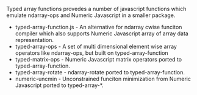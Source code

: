 
Typed array functions provedes a number of javascript functions which emulate
ndarray-ops and Numeric Javascript in a smaller package.

  * typed-array-function.js - An alternative for ndarray cwise funciton compiler which also supports Numeric Javascript array of array data representation. 
  * typed-array-ops         - A set of multi dimensional element wise array operators like ndarray-ops, but built on typed-array-function
  * typed-matrix-ops        - Numeric Javascript matrix operators ported to typed-array-function.
  * typed-array-rotate      - ndarray-rotate ported to typed-array-function.
  * numeric-uncmin	    - Unconstrained funciton minimization from Numeric Javascript ported to typed-array-*. 


